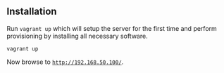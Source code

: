 ## Installation

Run `vagrant up` which will setup the server for the first time and perform provisioning by installing all necessary software.

	vagrant up

Now browse to [`http://192.168.50.100/`](http://192.168.50.100/).
